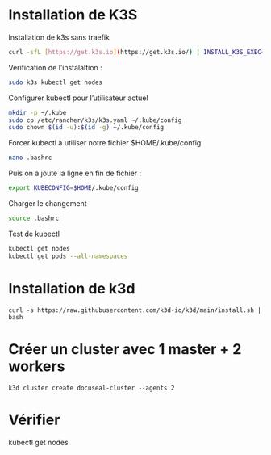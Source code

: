 # Installation de K3S

Installation de k3s sans traefik

```bash
curl -sfL [https://get.k3s.io](https://get.k3s.io/) | INSTALL_K3S_EXEC="--disable traefik" sh -
```

Verification de l’instalaltion : 

```bash
sudo k3s kubectl get nodes
```

Configurer kubectl pour l’utilisateur actuel

```bash
mkdir -p ~/.kube
sudo cp /etc/rancher/k3s/k3s.yaml ~/.kube/config
sudo chown $(id -u):$(id -g) ~/.kube/config
```

Forcer kubectl à utiliser notre fichier $HOME/.kube/config

```bash
nano .bashrc
```

Puis on a joute la ligne en fin de fichier : 

```bash
export KUBECONFIG=$HOME/.kube/config
```

Charger le changement

```bash
source .bashrc
```

Test de kubectl

```bash
kubectl get nodes
kubectl get pods --all-namespaces
```
# Installation de k3d
```
curl -s https://raw.githubusercontent.com/k3d-io/k3d/main/install.sh | bash
```

# Créer un cluster avec 1 master + 2 workers
```
k3d cluster create docuseal-cluster --agents 2
```

# Vérifier
kubectl get nodes
